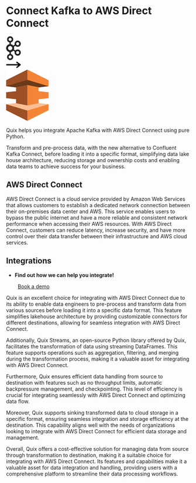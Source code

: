 # Connect Kafka to AWS Direct Connect

<div class="connect-images cards blog-grid-card" markdown>
<div>
<img src="../images/kafka_logo.png" width="40px" />
</div>
<div>
<img src="../images/arrow.svg" width="40px" />
</div>
<div>
<img src="./images/aws-direct-connect_1.jpg" />
</div>
</div>

Quix helps you integrate Apache Kafka with AWS Direct Connect using pure Python.

Transform and pre-process data, with the new alternative to Confluent Kafka Connect, before loading it into a specific format, simplifying data lake house architecture, reducing storage and ownership costs and enabling data teams to achieve success for your business.

## AWS Direct Connect

AWS Direct Connect is a cloud service provided by Amazon Web Services that allows customers to establish a dedicated network connection between their on-premises data center and AWS. This service enables users to bypass the public internet and have a more reliable and consistent network performance when accessing their AWS resources. With AWS Direct Connect, customers can reduce latency, increase security, and have more control over their data transfer between their infrastructure and AWS cloud services.

## Integrations

<div class="grid cards" markdown>

- __Find out how we can help you integrate!__

    <a class="md-button md-button--primary" href="https://quix.io/book-a-demo" target="_blank" style="margin:.5rem;">Book a demo</a>

</div>


Quix is an excellent choice for integrating with AWS Direct Connect due to its ability to enable data engineers to pre-process and transform data from various sources before loading it into a specific data format. This feature simplifies lakehouse architecture by providing customizable connectors for different destinations, allowing for seamless integration with AWS Direct Connect.

Additionally, Quix Streams, an open-source Python library offered by Quix, facilitates the transformation of data using streaming DataFrames. This feature supports operations such as aggregation, filtering, and merging during the transformation process, making it a valuable asset for integrating with AWS Direct Connect.

Furthermore, Quix ensures efficient data handling from source to destination with features such as no throughput limits, automatic backpressure management, and checkpointing. This level of efficiency is crucial for integrating seamlessly with AWS Direct Connect and optimizing data flow.

Moreover, Quix supports sinking transformed data to cloud storage in a specific format, ensuring seamless integration and storage efficiency at the destination. This capability aligns well with the needs of organizations looking to integrate with AWS Direct Connect for efficient data storage and management.

Overall, Quix offers a cost-effective solution for managing data from source through transformation to destination, making it a suitable choice for integrating with AWS Direct Connect. Its features and capabilities make it a valuable asset for data integration and handling, providing users with a comprehensive platform to streamline their data processing workflows.

